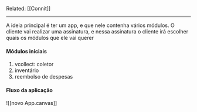 Related: [[Connit]]

---

A ideia principal é ter um app, e que nele contenha vários módulos. O cliente vai realizar uma assinatura, e nessa assinatura o cliente irá escolher quais os módulos que ele vai querer

#### Módulos iniciais
1. vcollect: coletor
2. inventário
3. reembolso de despesas

#### Fluxo da aplicação
![[novo App.canvas]]